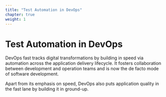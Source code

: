 ```yaml
---
title: "Test Automation in DevOps"
chapter: true
weight: 1
---
```


# Test Automation in DevOps

DevOps fast tracks digital transformations by building in speed via automation across the application delivery lifecycle. It fosters collaboration between development and operation teams and is now the de facto mode of software development. 

 
Apart from its emphasis on speed, DevOps also puts application quality in the fast lane by building it in ground-up. 








